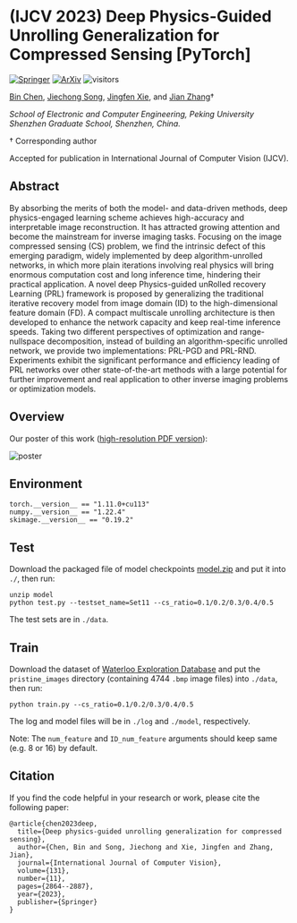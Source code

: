 # (IJCV 2023) Deep Physics-Guided Unrolling Generalization for Compressed Sensing [PyTorch]

[![Springer](https://img.shields.io/badge/Springer-Paper-<COLOR>.svg)](https://link.springer.com/article/10.1007/s11263-023-01814-w) [![ArXiv](https://img.shields.io/badge/ArXiv-Paper-<COLOR>.svg)](https://arxiv.org/abs/2307.08950) ![visitors](https://visitor-badge.laobi.icu/badge?page_id=Guaishou74851.PRL)

[Bin Chen](https://scholar.google.com/citations?hl=en&user=aZDNm98AAAAJ), [Jiechong Song](https://scholar.google.com/citations?user=EBOtupAAAAAJ), [Jingfen Xie](https://scholar.google.com/citations?user=FKYnbiMAAAAJ), and [Jian Zhang](https://jianzhang.tech/)†

*School of Electronic and Computer Engineering, Peking University Shenzhen Graduate School, Shenzhen, China.*

† Corresponding author

Accepted for publication in International Journal of Computer Vision (IJCV).

## Abstract

By absorbing the merits of both the model- and data-driven methods, deep physics-engaged learning scheme achieves high-accuracy and interpretable image reconstruction. It has attracted growing attention and become the mainstream for inverse imaging tasks. Focusing on the image compressed sensing (CS) problem, we find the intrinsic defect of this emerging paradigm, widely implemented by deep algorithm-unrolled networks, in which more plain iterations involving real physics will bring enormous computation cost and long inference time, hindering their practical application. A novel deep Physics-guided unRolled recovery Learning (PRL) framework is proposed by generalizing the traditional iterative recovery model from image domain (ID) to the high-dimensional feature domain (FD). A compact multiscale unrolling architecture is then developed to enhance the network capacity and keep real-time inference speeds. Taking two different perspectives of optimization and range-nullspace decomposition, instead of building an algorithm-specific unrolled network, we provide two implementations: PRL-PGD and PRL-RND. Experiments exhibit the significant performance and efficiency leading of PRL networks over other state-of-the-art methods with a large potential for further improvement and real application to other inverse imaging problems or optimization models.

## Overview

Our poster of this work ([high-resolution PDF version](https://drive.google.com/file/d/1FhE6DhD4-yP04GZUc59uys79jT_OVcxx/view?usp=drive_link)):

![poster](figs/PRL-poster.png)

## Environment

```shell
torch.__version__ == "1.11.0+cu113"
numpy.__version__ == "1.22.4"
skimage.__version__ == "0.19.2"
```

## Test

Download the packaged file of model checkpoints [model.zip](https://drive.google.com/file/d/1C9hFf4qFaqROy0F8pS-t64x3JOxe8wmo/view?usp=drive_link) and put it into `./`, then run:

```shell
unzip model
python test.py --testset_name=Set11 --cs_ratio=0.1/0.2/0.3/0.4/0.5
```

The test sets are in `./data`.

## Train

Download the dataset of [Waterloo Exploration Database](https://kedema.org/project/exploration/index.html) and put the `pristine_images` directory (containing 4744 `.bmp` image files) into `./data`, then run:

```
python train.py --cs_ratio=0.1/0.2/0.3/0.4/0.5
```

The log and model files will be in `./log` and `./model`, respectively.

Note: The `num_feature` and `ID_num_feature` arguments should keep same (e.g. 8 or 16) by default.

## Citation

If you find the code helpful in your research or work, please cite the following paper:

```
@article{chen2023deep,
  title={Deep physics-guided unrolling generalization for compressed sensing},
  author={Chen, Bin and Song, Jiechong and Xie, Jingfen and Zhang, Jian},
  journal={International Journal of Computer Vision},
  volume={131},
  number={11},
  pages={2864--2887},
  year={2023},
  publisher={Springer}
}
```

